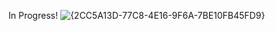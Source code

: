 In Progress!
![{2CC5A13D-77C8-4E16-9F6A-7BE10FB45FD9}](https://github.com/user-attachments/assets/692c864d-eb24-4862-b713-81c627f40474)
